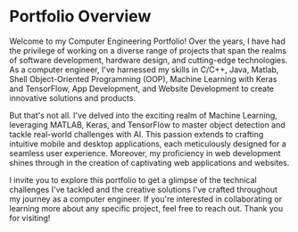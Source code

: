 
# Portfolio Overview

Welcome to my Computer Engineering Portfolio! Over the years, I have had the privilege of working on a diverse range of projects that span the realms of software development, hardware design, and cutting-edge technologies. As a computer engineer, I've harnessed my skills in C/C++, Java, Matlab, Shell Object-Oriented Programming (OOP), Machine Learning with Keras and TensorFlow, App Development, and Website Development to create innovative solutions and products.


But that's not all. I've delved into the exciting realm of Machine Learning, leveraging MATLAB, Keras, and TensorFlow to master object detection and tackle real-world challenges with AI. This passion extends to crafting intuitive mobile and desktop applications, each meticulously designed for a seamless user experience. Moreover, my proficiency in web development shines through in the creation of captivating web applications and websites.


I invite you to explore this portfolio to get a glimpse of the technical challenges I've tackled and the creative solutions I've crafted throughout my journey as a computer engineer. If you're interested in collaborating or learning more about any specific project, feel free to reach out. Thank you for visiting!
